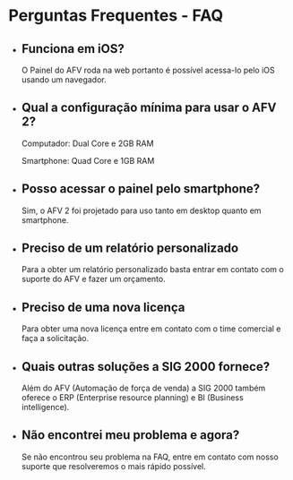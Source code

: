 # Perguntas Frequentes - FAQ

* ## Funciona em iOS?
    O Painel do AFV roda na web portanto é possível acessa-lo pelo iOS usando um navegador.

* ## Qual a configuração mínima para usar o AFV 2?
    Computador: Dual Core e 2GB RAM

    Smartphone: Quad Core e 1GB RAM

* ## Posso acessar o painel pelo smartphone?
    Sim, o AFV 2 foi projetado para uso tanto em desktop quanto em smartphone. 

* ## Preciso de um relatório personalizado
    Para a obter um relatório personalizado basta entrar em contato com o suporte do AFV e fazer um orçamento.

* ## Preciso de uma nova licença
    Para obter uma nova licença entre em contato com o time comercial e faça a solicitação.

* ## Quais outras soluções a SIG 2000 fornece?
    Além do AFV (Automação de força de venda) a SIG 2000 também oferece o ERP (Enterprise resource planning) e BI (Business intelligence).

* ## Não encontrei meu problema e agora?
    Se não encontrou seu problema na FAQ, entre em contato com nosso suporte que resolveremos o mais rápido possível.
